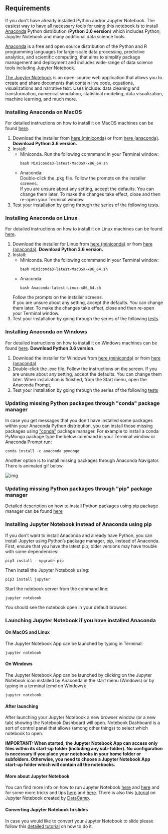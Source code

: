 ## Requirements

If you don't have already installed Python and/or Jupyter Notebook. The easiest way to have all necessary tools for using this notebook is to install [Anaconda](https://www.anaconda.com/download/) Python distribution (__Python 3.6 version__)  which includes Python, Jupyter Notebook and many additional data science tools.

[Anaconda](https://www.anaconda.com/) is a free and open source distribution of the Python and R programming languages for large-scale data processing, predictive analytics, and scientific computing, that aims to simplify package management and deployment and includes wide-range of data science tools including Jupyter Notebook.

[The Jupyter Notebook](http://jupyter.org/) is an open-source web application that allows you to create and share documents that contain live code, equations, visualizations and narrative text. Uses include: data cleaning and transformation, numerical simulation, statistical modeling, data visualization, machine learning, and much more.

### Installing Anaconda on MacOS

For detailed instructions on how to install it on MacOS machines can be found [here](https://conda.io/docs/user-guide/install/macos.html).

1. Download the installer from [here (miniconda)](https://conda.io/miniconda.html) or from [here (anaconda)](https://www.anaconda.com/download/#macos). __Download Python 3.6 version.__
2. Install:
   * Miniconda. Run the following commmand in your Terminal window:
      ```
      bash Miniconda3-latest-MacOSX-x86_64.sh
      ```
   * Anaconda:   
   Double-click the .pkg file. Follow the prompts on the installer screens.    
   If you are unsure about any setting, accept the defaults. You can change them later. To make the changes take effect, close and then re-open your Terminal window. 
3. Test your installation by going through the series of the following [tests](https://conda.io/docs/user-guide/install/test-installation.html).


### Installing Anaconda on Linux

For detailed instructions on how to install it on Linux machines can be found [here](https://conda.io/docs/user-guide/install/linux.html).

1. Download the installer for Linux from [here (miniconda)](https://conda.io/miniconda.html) or from [here (anaconda)](https://www.anaconda.com/download/#linux). __Download Python 3.6 version.__
2. Install:
   * Miniconda. Run the following commmand in your Terminal window:
      ```
      bash Miniconda3-latest-MacOSX-x86_64.sh
      ```
   * Anaconda:
      ```
      bash Anaconda-latest-Linux-x86_64.sh
      ```
   Follow the prompts on the installer screens.    
   If you are unsure about any setting, accept the defaults. You can change them later. To make the changes take effect, close and then re-open your Terminal window. 
3. Test your installation by going through the series of the following [tests](https://conda.io/docs/user-guide/install/test-installation.html)


### Installing Anaconda on Windows

For detailed instructions on how to install it on Windows machines can be found [here](https://conda.io/docs/user-guide/install/windows.html). __Download Python 3.6 version.__

1. Download the installer for Windows from [here (miniconda)](https://conda.io/miniconda.html) or from [here (anaconda)](https://www.anaconda.com/download/#windows)
2. Double-click the .exe file. Follow the instructions on the screen. If you are unsure about any setting, accept the defaults. You can change them later. When installation is finished, from the Start menu, open the Anaconda Prompt. 
3. Test your installation by going through the series of the following [tests](https://conda.io/docs/user-guide/install/test-installation.html)


### Updating missing Python packages through "conda" package manager

In case you get messages that you don't have installed some packages within your Anaconda Python distribution, you can install those missing packages using ["conda"](https://conda.io/docs/) package manager.
For example to install a conda PyMongo package type the below command in your Terminal window or Anaconda Prompt run:

 ```
 conda install -c anaconda pymongo
 ```
Another option is to install missing packages through Anaconda Navigator. There is animated gif below.

![img](https://media.giphy.com/media/Eqc6V50w5e6ffksiGS/giphy.gif)


### Updating missing Python packages through "pip" package manager

Detailed description on how to install Python packages using pip package manager can be found [here](https://docs.python.org/3/installing/index.html)


### Installing Jupyter Notebook instead of Anaconda using pip

If you don't want to install Anaconda and already have Python, you can install Jupyter using Python’s package manager, pip, instead of Anaconda. First, ensure that you have the latest pip; older versions may have trouble with some dependencies:
  ```
  pip3 install --upgrade pip
  ```
Then install the Jupyter Notebook using:
  ```
  pip3 install jupyter
  ```
Start the notebook server from the command line:
```
jupyter notebook
```
You should see the notebook open in your default browser.

### Launching Jupyter Notebook if you have installed Anaconda

#### On MacOS and Linux

The Jupyter Notebook App can be launched by typing in Terminal:
  ```
  jupyter notebook
  ```

#### On Windows

The Jupyter Notebook App can be launched by clicking on the Jupyter Notebook icon installed by Anaconda in the start menu (Windows) or by typing in a terminal (cmd on Windows):
  ```
  jupyter notebook
  ```

#### After launching

After launching your Jupyter Notebook a new browser window (or a new tab) showing the Notebook Dashboard will open. Notebook Dashboard is a sort of control panel that allows (among other things) to select which notebook to open.

__IMPORTANT: When started, the Jupyter Notebook App can access only files within its start-up folder (including any sub-folder). No configuration is necessary if you place your notebooks in your home folder or subfolders. Otherwise, you need to choose a Jupyter Notebook App start-up folder which will contain all the notebooks.__


#### More about Jupyter Notebook

You can find more info on how to run Jupyter Notebook [here](http://jupyter-notebook-beginner-guide.readthedocs.io/en/latest/execute.html) and [here](http://jupyter.readthedocs.io/en/latest/running.html#running) and for some more tricks and tips [here](https://www.dataquest.io/blog/jupyter-notebook-tips-tricks-shortcuts/) and [here](http://arogozhnikov.github.io/2016/09/10/jupyter-features.html). There is also this [tutorial](https://www.datacamp.com/community/tutorials/tutorial-jupyter-notebook) on Jupyter Notebook created by [DataCamp](https://www.datacamp.com/).


#### Converting Jupyter Notebook to slides

In case you would like to convert your Jupyter Notebook to slide please follow this [detailed tutorial](https://medium.com/@mjspeck/presenting-code-using-jupyter-notebook-slides-a8a3c3b59d67) on how to do it.

